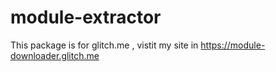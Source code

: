 # module-extractor
This package is for glitch.me , vistit my site in https://module-downloader.glitch.me
